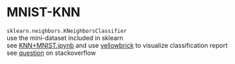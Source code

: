 # MNIST-KNN
`sklearn.neighbors.KNeighborsClassifier`  
use the mini-dataset included in sklearn  
see [KNN+MNIST.ipynb](https://github.com/yujuezhao/MNIST-KNN/blob/master/KNN%2BMNIST.ipynb) and use [yellowbrick](https://www.scikit-yb.org/en/latest/) to visualize classification report  
see [question](https://stackoverflow.com/questions/56445760/do-i-need-to-extract-feature-vectors-from-mnist-before-using-kmeans) on stackoverflow
